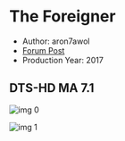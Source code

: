 # The Foreigner

* Author: aron7awol
* [Forum Post](https://www.avsforum.com/threads/bass-eq-for-filtered-movies.2995212/post-56999850)
* Production Year: 2017

## DTS-HD MA 7.1

![img 0](https://i.imgur.com/5o6nWEx.jpg)

![img 1](https://i.imgur.com/F6ae5nD.png)

